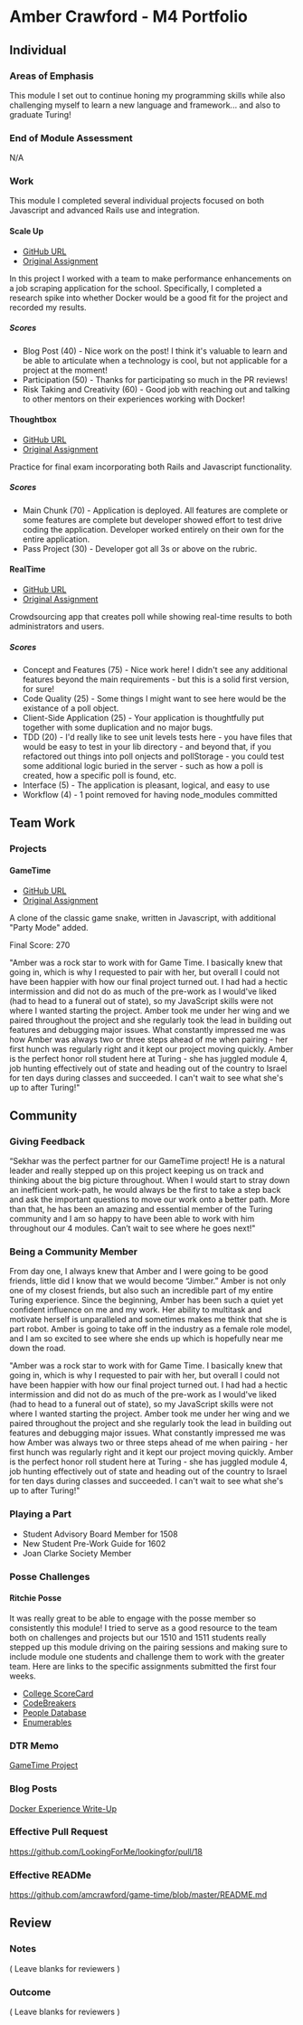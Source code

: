 # Amber Crawford - M4 Portfolio

## Individual

### Areas of Emphasis

This module I set out to continue honing my programming skills while also challenging myself to learn a new language and framework... and also to graduate Turing!

### End of Module Assessment

N/A

### Work

This module I completed several individual projects focused on both Javascript and advanced Rails use and integration.

#### Scale Up

* [GitHub URL](https://github.com/LookingForMe/lookingfor/issues/12)
* [Original Assignment](https://github.com/LookingForMe/lookingfor)

In this project I worked with a team to make performance enhancements on a job scraping application for the school.  Specifically, I completed a research spike into whether Docker would be a good fit for the project and recorded my results.

##### Scores

* Blog Post (40) - Nice work on the post! I think it's valuable to learn and be able to articulate when a technology is cool, but not applicable for a project at the moment!
* Participation (50) - Thanks for participating so much in the PR reviews!
* Risk Taking and Creativity (60) - Good job with reaching out and talking to other mentors on their experiences working with Docker!

#### Thoughtbox

* [GitHub URL](https://github.com/amcrawford/thoughtbox)
* [Original Assignment](https://gist.github.com/stevekinney/82831c5b25029415ce8b#file-simulated-assessment-md)

Practice for final exam incorporating both Rails and Javascript functionality.

##### Scores

* Main Chunk (70) - Application is deployed. All features are complete or some features are complete but developer showed effort to test drive coding the application. Developer worked entirely on their own for the entire application.
* Pass Project (30) - Developer got all 3s or above on the rubric.

#### RealTime

* [GitHub URL](https://github.com/amcrawford/real-time-crowdsource)
* [Original Assignment](https://github.com/turingschool/curriculum/blob/master/source/projects/real_time.markdown)

Crowdsourcing app that creates poll while showing real-time results to both administrators and users.

##### Scores

* Concept and Features (75) - Nice work here! I didn't see any additional features beyond the main requirements - but this is a solid first version, for sure!
* Code Quality (25) - Some things I might want to see here would be the existance of a poll object.
* Client-Side Application (25) - Your application is thoughtfully put together with some duplication and no major bugs.
* TDD (20) - I'd really like to see unit levels tests here - you have files that would be easy to test in your lib directory - and beyond that, if you refactored out things into poll onjects and pollStorage - you could test some additional logic buried in the server - such as how a poll is created, how a specific poll is found, etc.
* Interface (5) - The application is pleasant, logical, and easy to use
* Workflow (4) - 1 point removed for having node_modules committed

## Team Work

### Projects

#### GameTime

* [GitHub URL](https://github.com/amcrawford/game-time)
* [Original Assignment](https://github.com/turingschool/lesson_plans/blob/master/ruby_04-apis_and_scalability/gametime_project.markdown)

A clone of the classic game snake, written in Javascript, with additional "Party Mode" added.

Final Score: 270

"Amber was a rock star to work with for Game Time. I basically knew that going in, which is why I requested to pair with her, but overall I could not have been happier with how our final project turned out. I had had a hectic intermission and did not do as much of the pre-work as I would've liked (had to head to a funeral out of state), so my JavaScript skills were not where I wanted starting the project. Amber took me under her wing and we paired throughout the project and she regularly took the lead in building out features and debugging major issues. What constantly impressed me was how Amber was always two or three steps ahead of me when pairing - her first hunch was regularly right and it kept our project moving quickly. Amber is the perfect honor roll student here at Turing - she has juggled module 4, job hunting effectively out of state and heading out of the country to Israel for ten days during classes and succeeded. I can't wait to see what she's up to after Turing!"

## Community

### Giving Feedback

“Sekhar was the perfect partner for our GameTime project!  He is a natural leader and really stepped up on this project keeping us on track and thinking about the big picture throughout.  When I would start to stray down an inefficient work-path, he would always be the first to take a step back and ask the important questions to move our work onto a better path.  More than that, he has been an amazing and essential member of the Turing community and I am so happy to have been able to work with him throughout our 4 modules.  Can’t wait to see where he goes next!"

### Being a Community Member

From day one, I always knew that Amber and I were going to be good friends, little did I know that we would become “Jimber.”  Amber is not only one of my closest friends, but also such an incredible part of my entire Turing experience.  Since the beginning, Amber has been such a quiet yet confident influence on me and my work.  Her ability to multitask and motivate herself is unparalleled and sometimes makes me think that she is part robot.  Amber is going to take off in the industry as a female role model, and I am so excited to see where she ends up which is hopefully near me down the road. 

"Amber was a rock star to work with for Game Time. I basically knew that going in, which is why I requested to pair with her, but overall I could not have been happier with how our final project turned out. I had had a hectic intermission and did not do as much of the pre-work as I would've liked (had to head to a funeral out of state), so my JavaScript skills were not where I wanted starting the project. Amber took me under her wing and we paired throughout the project and she regularly took the lead in building out features and debugging major issues. What constantly impressed me was how Amber was always two or three steps ahead of me when pairing - her first hunch was regularly right and it kept our project moving quickly. Amber is the perfect honor roll student here at Turing - she has juggled module 4, job hunting effectively out of state and heading out of the country to Israel for ten days during classes and succeeded. I can't wait to see what she's up to after Turing!"

### Playing a Part

* Student Advisory Board Member for 1508
* New Student Pre-Work Guide for 1602
* Joan Clarke Society Member

### Posse Challenges
#### Ritchie Posse

It was really great to be able to engage with the posse member so consistently this module!  I tried to serve as a good resource to the team both on challenges and projects but our 1510 and 1511 students really stepped up this module driving on the pairing sessions and making sure to include module one students and challenge them to work with the greater team.  Here are links to the specific assignments submitted the first four weeks.

* [College ScoreCard](https://github.com/scottfirestone/college_scorecard)
* [CodeBreakers](https://github.com/brennanholtzclaw/posse_challenges/tree/master/codebreakers)
* [People Database](https://github.com/brennanholtzclaw/posse_challenges/tree/master/people_database)
* [Enumerables](https://github.com/brennanholtzclaw/posse_challenges/tree/master/enumerables_and_procs)

### DTR Memo
[GameTime Project](https://docs.google.com/document/d/1n0qvpLidnaGIfv6hUcsU52GAhnPqEk4xsiDOwsxnpJY/edit)

### Blog Posts
[Docker Experience Write-Up](http://ambercrawford.tumblr.com/post/139977221718/this-week-i-tried-out-docker)

### Effective Pull Request
https://github.com/LookingForMe/lookingfor/pull/18

### Effective READMe
https://github.com/amcrawford/game-time/blob/master/README.md

## Review

### Notes

( Leave blanks for reviewers )

### Outcome

( Leave blanks for reviewers )
